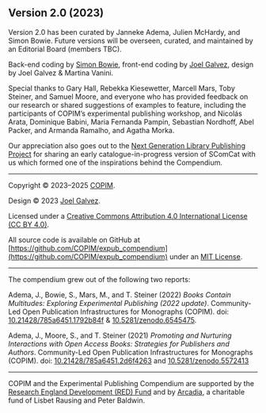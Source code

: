 ## Version 2.0 (2023)

Version 2.0 has been curated by Janneke Adema, Julien McHardy, and Simon Bowie. Future versions will be overseen, curated, and maintained by an Editorial Board (members TBC).

Back-end coding by [Simon Bowie](https://simonxix.com), front-end coding by [Joel Galvez](https://www.joelgalvez.com/), design by Joel Galvez & Martina Vanini.

Special thanks to Gary Hall, Rebekka Kiesewetter, Marcell Mars, Toby Steiner, and Samuel Moore, and everyone who has provided feedback on our research or shared suggestions of examples to feature, including the participants of COPIM’s experimental publishing workshop, and Nicolás Arata, Dominique Babini, Maria Fernanda Pampin, Sebastian Nordhoff, Abel Packer, and Armanda Ramalho, and Agatha Morka.

Our appreciation also goes out to the [Next Generation Library Publishing Project](https://educopia.org/next-generation-library-publishing/) for sharing an early catalogue-in-progress version of SComCat with us which formed one of the inspirations behind the Compendium.
___

Copyright © 2023–2025 [COPIM](https://copim.ac.uk/).

Design © 2023 [Joel Galvez](https://joelgalvez.com/selected).

Licensed under a [Creative Commons Attribution 4.0 International License (CC BY 4.0)](https://creativecommons.org/licenses/by/4.0/).

All source code is available on GitHub at [https://github.com/COPIM/expub_compendium](https://github.com/COPIM/expub_compendium) under an [MIT License](https://github.com/COPIM/expub_compendium/blob/main/LICENSE). 
___

The compendium grew out of the following two reports: 

Adema, J., Bowie, S., Mars, M., and T. Steiner (2022) *Books Contain Multitudes: Exploring Experimental Publishing (2022 update)*. Community-Led Open Publication Infrastructures for Monographs (COPIM). doi: [10.21428/785a6451.1792b84f](https://doi.org/10.21428/785a6451.1792b84f) & [10.5281/zenodo.6545475](https://doi.org/10.5281/zenodo.6545475).

Adema, J., Moore, S., and T. Steiner (2021) *Promoting and Nurturing Interactions with Open Access Books: Strategies for Publishers and Authors*. Community-Led Open Publication Infrastructures for Monographs (COPIM). doi: [10.21428/785a6451.2d6f4263](https://doi.org/10.21428/785a6451.2d6f4263) and [10.5281/zenodo.5572413](https://doi.org/10.5281/zenodo.5572413)

___

COPIM and the Experimental Publishing Compendium are supported by the [Research England Development (RED) Fund](https://re.ukri.org/funding/our-funds-overview/research-england-development-red-fund/) and by [Arcadia](https://www.arcadiafund.org.uk), a charitable fund of Lisbet Rausing and Peter Baldwin.